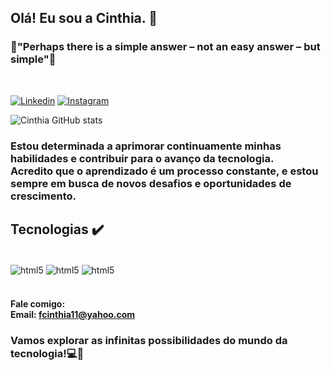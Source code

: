 ## Olá! Eu sou a Cinthia. 💜

### 🌟"Perhaps there is a simple answer – not an easy answer – but simple"🌟 

<br/>

[![Linkedin](https://img.shields.io/badge/LinkedIn-0077B5?style=for-the-badge&logo=linkedin&logoColor=white)](www.linkedin.com/in/cinthia-ferreira-8317812ab)
[![Instagram](https://img.shields.io/badge/Instagram-E4405F?style=for-the-badge&logo=instagram&logoColor=white)](https://www.instagram.com/cristin.y?igsh=OTd6OHU3bm80dnly)

![Cinthia GitHub stats](https://github-readme-stats.vercel.app/api?username=CodeByCin&show_icons=true&theme=one_dark_pro)

### Estou determinada a aprimorar continuamente minhas habilidades e contribuir para o avanço da tecnologia. <br/> Acredito que o aprendizado é um processo constante, e estou sempre em busca de novos desafios e oportunidades de crescimento.

## Tecnologias ✔️

<div style="display= inline_block"><br/>
<img align="center" alt="html5" src="https://img.shields.io/badge/HTML5-E34F26?style=for-the-badge&logo=html5&logoColor=white">
<img align="center" alt="html5" src="https://img.shields.io/badge/CSS3-1572B6?style=for-the-badge&logo=css3&logoColor=white">
<img align="center" alt="html5" src="https://img.shields.io/badge/Python-14354C?style=for-the-badge&logo=python&logoColor=white">
</div><br/>


#### Fale comigo: <br/> Email: fcinthia11@yahoo.com


### Vamos explorar as infinitas possibilidades do mundo da tecnologia!💻🚀






